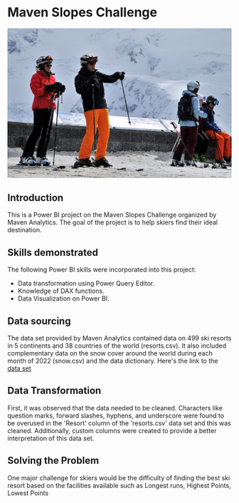 # Maven Slopes Challenge
![](intro.jpg)
## Introduction
This is a Power BI project on the Maven Slopes Challenge organized by Maven Analytics. The goal of the project is to help skiers find their ideal destination.
## Skills demonstrated
The following Power BI skills were incorporated into this project:
- Data transformation using Power Query Editor.
- Knowledge of DAX functions.
- Data Visualization on Power BI.
## Data sourcing
The data set provided by Maven Analytics contained data on 499 ski resorts in 5 continents and 38 countries of the world (resorts.csv). It also included complementary data on the snow cover around the world during each month of 2022 (snow.csv) and the data dictionary. Here's the link to the [data set](https://maven-datasets.s3.amazonaws.com/Ski+Resorts/Ski+Resorts.zip)
## Data Transformation
First, it was observed that the data needed to be cleaned. Characters like question marks, forward slashes, hyphens, and underscore were found to be overused in the 'Resort' column of the 'resorts.csv' data set and this was cleaned. Additionally, custom columns were created to provide a better interpretation of this data set.
## Solving the Problem
One major challenge for skiers would be the difficulty of finding the best ski resort based on the facilities available such as Longest runs, Highest Points, Lowest Points
